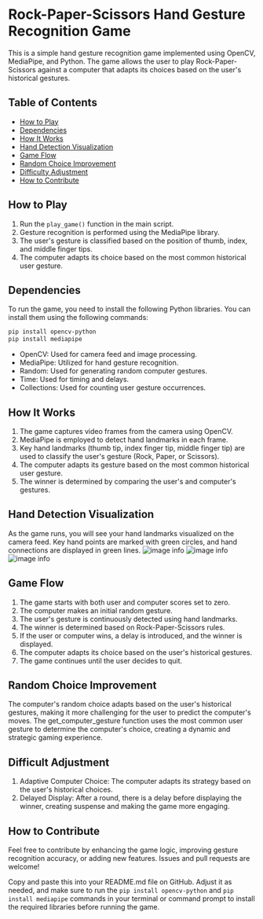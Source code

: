 # Rock-Paper-Scissors Hand Gesture Recognition Game

This is a simple hand gesture recognition game implemented using OpenCV, MediaPipe, and Python. The game allows the user to play Rock-Paper-Scissors against a computer that adapts its choices based on the user's historical gestures.

## Table of Contents

- [How to Play](#how-to-play)
- [Dependencies](#dependencies)
- [How It Works](#how-it-works)
- [Hand Detection Visualization](#hand-detection-visualization)
- [Game Flow](#game-flow)
- [Random Choice Improvement](#random-choice-improvement)
- [Difficulty Adjustment](#difficulty-adjustment)
- [How to Contribute](#how-to-contribute)

## How to Play

1. Run the `play_game()` function in the main script.
2. Gesture recognition is performed using the MediaPipe library.
3. The user's gesture is classified based on the position of thumb, index, and middle finger tips.
4. The computer adapts its choice based on the most common historical user gesture.

## Dependencies

To run the game, you need to install the following Python libraries. You can install them using the following commands:

```bash
pip install opencv-python
pip install mediapipe
```
- OpenCV: Used for camera feed and image processing.
- MediaPipe: Utilized for hand gesture recognition.
- Random: Used for generating random computer gestures.
- Time: Used for timing and delays.
- Collections: Used for counting user gesture occurrences.

## How It Works

1. The game captures video frames from the camera using OpenCV.
2. MediaPipe is employed to detect hand landmarks in each frame.
3. Key hand landmarks (thumb tip, index finger tip, middle finger tip) are used to classify the user's gesture (Rock, Paper, or Scissors).
4. The computer adapts its gesture based on the most common historical user gesture.
5. The winner is determined by comparing the user's and computer's gestures.

  
## Hand Detection Visualization

As the game runs, you will see your hand landmarks visualized on the camera feed. Key hand points are marked with green circles, and hand connections are displayed in green lines.
![image info](./pictures/image1.png)
![image info](./pictures/image2.png)
![image info](./pictures/image3.png)

## Game Flow

1. The game starts with both user and computer scores set to zero.
2. The computer makes an initial random gesture.
3. The user's gesture is continuously detected using hand landmarks.
4. The winner is determined based on Rock-Paper-Scissors rules.
5. If the user or computer wins, a delay is introduced, and the winner is displayed.
6. The computer adapts its choice based on the user's historical gestures.
7. The game continues until the user decides to quit.

## Random Choice Improvement

The computer's random choice adapts based on the user's historical gestures, making it more challenging for the user to predict the computer's moves. The get_computer_gesture function uses the most common user gesture to determine the computer's choice, creating a dynamic and strategic gaming experience.

## Difficult Adjustment

1. Adaptive Computer Choice: The computer adapts its strategy based on the user's historical choices.
2. Delayed Display: After a round, there is a delay before displaying the winner, creating suspense and making the game more engaging.

## How to Contribute 

Feel free to contribute by enhancing the game logic, improving gesture recognition accuracy, or adding new features. Issues and pull requests are welcome!



Copy and paste this into your README.md file on GitHub. Adjust it as needed, and make sure to run the `pip install opencv-python` and `pip install mediapipe` commands in your terminal or command prompt to install the required libraries before running the game.





